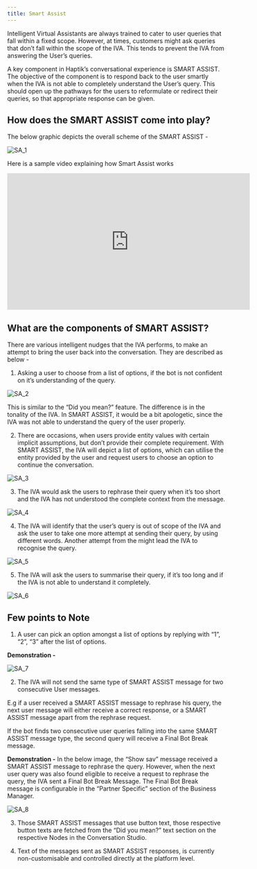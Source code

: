 ```yaml
---
title: Smart Assist
---
```


Intelligent Virtual Assistants are always trained to cater to user queries that fall within a fixed scope. However, at times, customers might ask queries that don’t fall within the scope of the IVA. This tends to prevent the IVA from answering the User’s queries.

A key component in Haptik’s conversational experience is SMART ASSIST. The objective of the component is to respond back to the user smartly when the IVA is not able to completely understand the User’s query. This should open up the pathways for the users to reformulate or redirect their queries, so that appropriate response can be given.

## How does the SMART ASSIST come into play?

The below graphic depicts the overall scheme of the SMART ASSIST - 

![SA_1](assets/SA_1.png)

Here is a sample video explaining how Smart Assist works

<iframe width="560" height="315" src="https://www.youtube.com/embed/45VdWX9O5XM" frameborder="0" allow="accelerometer; autoplay; clipboard-write; encrypted-media; gyroscope; picture-in-picture" allowfullscreen></iframe>

## What are the components of SMART ASSIST?

There are various intelligent nudges that the IVA performs, to make an attempt to bring the user back into the conversation. They are described as below - 

1. Asking a user to choose from a list of options, if the bot is not confident on it’s understanding of the query. 

![SA_2](assets/SA_2.png)

This is similar to the “Did you mean?” feature. The difference is in the tonality of the IVA. In SMART ASSIST, it would be a bit apologetic, since the IVA was not able to understand the query of the user properly.

2. There are occasions, when users provide entity values with certain implicit assumptions, but don’t provide their complete requirement. With SMART ASSIST, the IVA will depict a list of options, which can utilise the entity provided by the user and request users to choose an option to continue the conversation.

![SA_3](assets/SA_3.png)

3. The IVA would ask the users to rephrase their query when it’s too short and the IVA has not understood the complete context from the message.

![SA_4](assets/SA_4.png)

4. The IVA will identify that the user’s query is out of scope of the IVA and ask the user to take one more attempt at sending their query, by using different words. Another attempt from the might lead the IVA to recognise the query.

![SA_5](assets/SA_5.png)

5. The IVA will ask the users to summarise their query, if it’s too long and if the IVA is not able to understand it completely.

![SA_6](assets/SA_6.png)

## Few points to Note

1. A user can pick an option amongst a list of options by replying with “1”, “2”, “3” after the list of options.

**Demonstration -**

![SA_7](assets/SA_7.png)

2. The IVA will not send the same type of SMART ASSIST message for two consecutive User messages. 

E.g if a user received a SMART ASSIST message to rephrase his query, the next user message will either receive a correct response, or a SMART ASSIST message apart from the rephrase request.

If the bot finds two consecutive user queries falling into the same SMART ASSIST message type, the second query will receive a Final Bot Break message.

**Demonstration -** In the below image, the “Show sav” message received a SMART ASSIST message to rephrase the query. However, when the next user query was also found eligible to receive a request to rephrase the query, the IVA sent a Final Bot Break Message. The Final Bot Break message is configurable in the “Partner Specific” section of the Business Manager.

![SA_8](assets/SA_8.png)

3. Those SMART ASSIST messages that use button text, those respective button texts are fetched from the “Did you mean?” text section on the respective Nodes in the Conversation Studio.

4. Text of the messages sent as SMART ASSIST responses, is currently non-customisable and controlled directly at the platform level.
